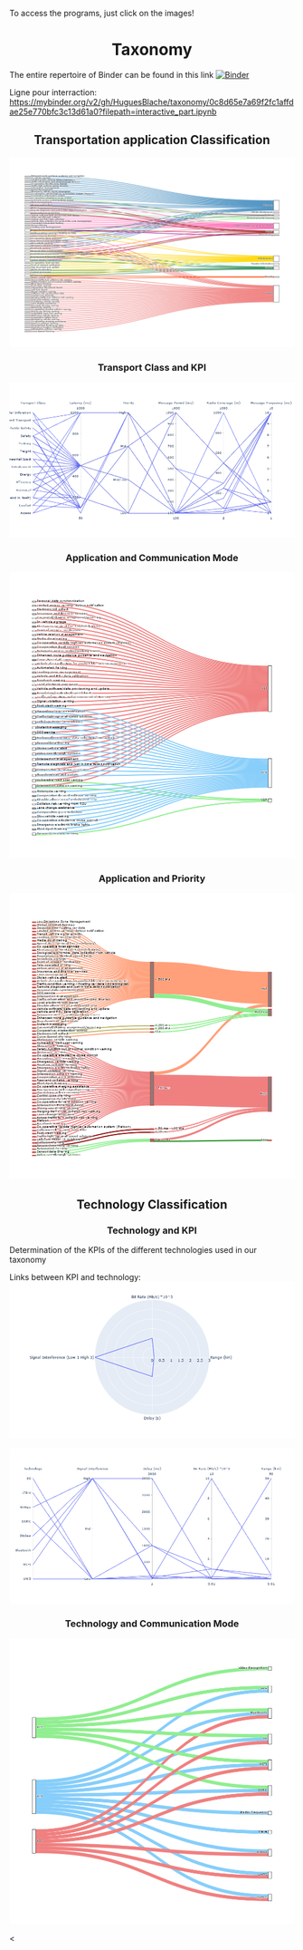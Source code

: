 <!DOCTYPE html>

<html>

<head>

<meta charset="utf-8">


</head>

<body>

To access the programs, just click on the images!
<h1 align="center">Taxonomy</h1>

The entire repertoire of Binder can be found in this link [![Binder](https://mybinder.org/badge_logo.svg)](https://mybinder.org/v2/gh/HuguesBlache/taxonomy/HEAD)


Ligne pour interraction: 
https://mybinder.org/v2/gh/HuguesBlache/taxonomy/0c8d65e7a69f2fc1affdae25e770bfc3c13d61a0?filepath=interactive_part.ipynb

<h2 align="center"> Transportation application Classification </h2>


[![Transportation](Image/sankey.png)](https://mybinder.org/v2/gh/HuguesBlache/taxonomy/ddf3a006aaba0ef1413251dd210191e7a6cb3567?filepath=Code%2FSankey.ipynb)
 
<h3 align="center"> Transport Class and KPI </h3>  

[![KPItech](Image/ParClass.png)](https://mybinder.org/v2/gh/HuguesBlache/taxonomy/ddf3a006aaba0ef1413251dd210191e7a6cb3567?filepath=Code%2FParallel%20Cordianate%20Diagrame%20Class.ipynb)

<h3 align="center"> Application and Communication Mode </h3>  

[![KPItech](Image/AppCom.png)](https://mybinder.org/v2/gh/HuguesBlache/taxonomy/e35c02964639ccbb7fdb05e1115c6299b5edd7f5?filepath=RadarPloty.ipynb)


<h3 align="center"> Application and Priority </h3>  

[![KPItech](Image/AppPri.png)](https://mybinder.org/v2/gh/HuguesBlache/taxonomy/ddf3a006aaba0ef1413251dd210191e7a6cb3567?filepath=Code%2FSankeyKPI.ipynb)

<h2 align="center"> Technology Classification </h2>


<h3 align="center"> Technology and KPI </h3>
Determination of the KPIs of the different technologies used in our taxonomy

Links between KPI and technology:  [![KPItech](Image/WiFI.png)](https://mybinder.org/v2/gh/HuguesBlache/taxonomy/e35c02964639ccbb7fdb05e1115c6299b5edd7f5?filepath=RadarPloty.ipynb)

[![KPItech](Image/Parallele_coordination.png)](https://mybinder.org/v2/gh/HuguesBlache/taxonomy/e35c02964639ccbb7fdb05e1115c6299b5edd7f5?filepath=RadarPloty.ipynb)

<h3 align="center"> Technology and Communication Mode </h3> 

[![KPItech](Image/ComTech.png)](https://mybinder.org/v2/gh/HuguesBlache/taxonomy/ddf3a006aaba0ef1413251dd210191e7a6cb3567?filepath=Code%2FComm.ipynb)


<

</body>
